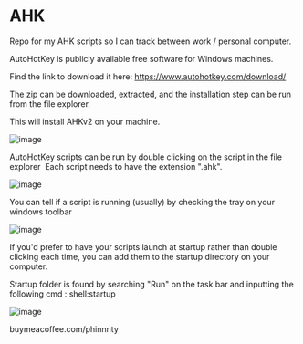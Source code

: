 # AHK
Repo for my AHK scripts so I can track between work / personal computer. 

AutoHotKey is publicly available free software for Windows machines. 

Find the link to download it here: https://www.autohotkey.com/download/

The zip can be downloaded, extracted, and the installation step can be run from the file explorer. 

This will install AHKv2 on your machine. 

![image](https://github.com/user-attachments/assets/5fcb4fc3-3249-4922-a32b-d0a17ca6854a)

AutoHotKey scripts can be run by double clicking on the script in the file explorer 
Each script needs to have the extension ".ahk". 

![image](https://github.com/user-attachments/assets/f4d83831-f0df-407f-b748-c7f750cef037)

You can tell if a script is running (usually) by checking the tray on your windows toolbar

![image](https://github.com/user-attachments/assets/641e1992-0768-497a-8c6b-346ae89d0750)

If you'd prefer to have your scripts launch at startup rather than double clicking each time, you can add them to the startup directory on your computer. 

Startup folder is found by searching "Run" on the task bar and inputting the following cmd : shell:startup

![image](https://github.com/user-attachments/assets/1ab9275d-9f1a-4024-b659-530fb26f88a4)

buymeacoffee.com/phinnnty
